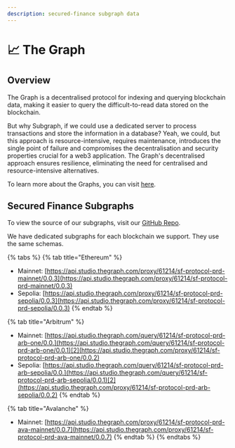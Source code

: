 ```yaml
---
description: secured-finance subgraph data
---
```


# 📈 The Graph

## Overview

The Graph is a decentralised protocol for indexing and querying blockchain data, making it easier to query the difficult-to-read data stored on the blockchain.&#x20;

But why Subgraph, if we could use a dedicated server to process transactions and store the information in a database? Yeah, we could, but this approach is resource-intensive, requires maintenance, introduces the single point of failure and compromises the decentralisation and security properties crucial for a web3 application. The Graph's decentralised approach ensures resilience, eliminating the need for centralised and resource-intensive alternatives.

To learn more about the Graphs, you can visit [here](https://thegraph.com/docs/en/about/#what-the-graph-is).

## Secured Finance Subgraphs

To view the source of our subgraphs, visit our [GitHub Repo](https://github.com/Secured-Finance/secured-finance-subgraph).

We have dedicated subgraphs for each blockchain we support. They use the same schemas.

{% tabs %}
{% tab title="Ethereum" %}
* Mainnet: [https://api.studio.thegraph.com/proxy/61214/sf-protocol-prd-mainnet/0.0.3](https://api.studio.thegraph.com/proxy/61214/sf-protocol-prd-mainnet/0.0.3)
* Sepolia: [https://api.studio.thegraph.com/proxy/61214/sf-protocol-prd-sepolia/0.0.3](https://api.studio.thegraph.com/proxy/61214/sf-protocol-prd-sepolia/0.0.3)
{% endtab %}

{% tab title="Arbitrum" %}
* Mainnet: [https://api.studio.thegraph.com/query/61214/sf-protocol-prd-arb-one/0.0.](https://api.studio.thegraph.com/query/61214/sf-protocol-prd-arb-one/0.0.1)[2](https://api.studio.thegraph.com/proxy/61214/sf-protocol-prd-arb-one/0.0.2)
* Sepolia: [https://api.studio.thegraph.com/query/61214/sf-protocol-prd-arb-sepolia/0.0.](https://api.studio.thegraph.com/query/61214/sf-protocol-prd-arb-sepolia/0.0.1)[2](https://api.studio.thegraph.com/proxy/61214/sf-protocol-prd-arb-sepolia/0.0.2)
{% endtab %}

{% tab title="Avalanche" %}
* Mainnet: [https://api.studio.thegraph.com/proxy/61214/sf-protocol-prd-ava-mainnet/0.0.7](https://api.studio.thegraph.com/proxy/61214/sf-protocol-prd-ava-mainnet/0.0.7)
{% endtab %}
{% endtabs %}

